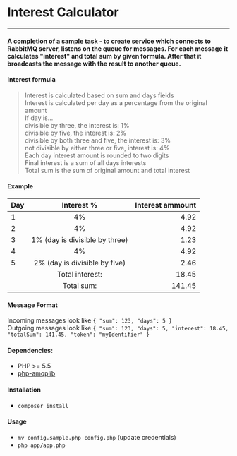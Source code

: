 # Interest Calculator
---

#### A completion of a sample task - to create service which connects to RabbitMQ server, listens on the queue for messages. For each message it calculates "interest" and total sum by given formula. After that it broadcasts the message with the result to another queue.

#### Interest formula
>Interest is calculated based on sum and days fields  
>Interest is calculated per day as a percentage from the original amount  
>If day is...  
>    divisible by three, the interest is: 1%  
>    divisible by five, the interest is: 2%  
>    divisible by both three and five, the interest is: 3%  
>    not divisible by either three or five, interest is: 4%  
>Each day interest amount is rounded to two digits  
>Final interest is a sum of all days interests  
>Total sum is the sum of original amount and total interest
  
#### Example

| Day        | Interest %           | Interest ammount  |
| ------------- |:-------------:| -----:|
| 1 | 4%        | 4.92 |
| 2 | 4%        |   4.92 |
| 3 | 1% (day is divisible by three)      |  1.23 |
| 4 | 4% | 4.92 |
| 5 | 2% (day is divisible by five) | 2.46|
|   | Total interest: | 18.45 |
|   | Total sum: | 141.45 |



#### Message Format
Incoming messages look like `{ "sum": 123, "days": 5 }`   
Outgoing messages look like `{ "sum": 123, "days": 5, "interest": 18.45, "totalSum": 141.45, "token": "myIdentifier" }`
 
#### Dependencies:
 - PHP >= 5.5
 - [php-amqplib](https://github.com/videlalvaro/php-amqplib)
 
#### Installation
 - `composer install`

#### Usage
  - `mv config.sample.php config.php` (update credentials)
  - `php app/app.php`